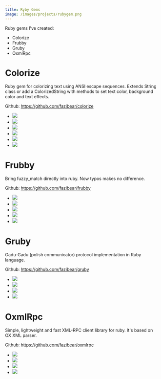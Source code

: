```yaml
---
title: Ryby Gems
image: /images/projects/rubygem.png
---
```


Ruby gems I've created:
- Colorize
- Frubby
- Gruby
- OxmlRpc

<!--more-->

# Colorize

Ruby gem for colorizing text using ANSI escape sequences. Extends String class or add a ColorizedString with methods to set text color, background color and text effects.

Github: https://github.com/fazibear/colorize

- ![](https://badge.fury.io/rb/colorize.svg)
- ![](https://img.shields.io/github/stars/fazibear/colorize.svg)
- ![](https://img.shields.io/gem/dt/colorize.svg)
- ![](https://travis-ci.org/fazibear/colorize.svg?branch=master)
- ![](https://codeclimate.com/github/fazibear/colorize/badges/gpa.svg)
- ![](https://img.shields.io/badge/license-GPLv2-blue.svg)

# Frubby

Bring fuzzy_match directly into ruby. Now typos makes no difference.

Github: https://github.com/fazibear/frubby

- ![](https://badge.fury.io/rb/frubby.svg)
- ![](https://img.shields.io/github/stars/fazibear/frubby.svg)
- ![](https://img.shields.io/gem/dt/frubby.svg)
- ![](https://travis-ci.org/fazibear/frubby.svg?branch=master)
- ![](https://codeclimate.com/github/fazibear/frubby/badges/gpa.svg)

# Gruby

Gadu-Gadu (polish communicator) protocol implementation in Ruby language.

Github: https://github.com/fazibear/gruby

- ![](https://badge.fury.io/rb/gruby.svg)
- ![](https://img.shields.io/github/stars/fazibear/gruby.svg)
- ![](https://img.shields.io/gem/dt/gruby.svg)
- ![](https://img.shields.io/badge/license-GPLv2-blue.svg)

# OxmlRpc

Simple, lightweight and fast XML-RPC client library for ruby. It's based on OX XML parser.

Github: https://github.com/fazibear/oxmlrpc

- ![](https://badge.fury.io/rb/oxmlrpc.svg)
- ![](https://img.shields.io/github/stars/fazibear/oxmlrpc.svg)
- ![](https://img.shields.io/gem/dt/oxmlrpc.svg)
- ![](https://img.shields.io/badge/license-GPLv2-blue.svg)

